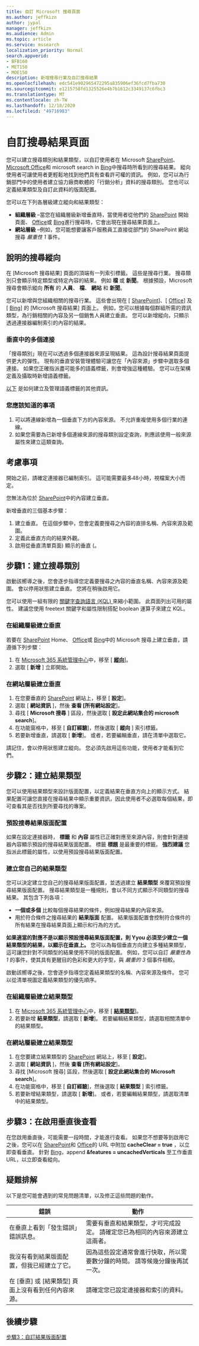 ```yaml
---
title: 自訂 Microsoft 搜尋頁面
ms.author: jeffkizn
author: jypal
manager: jeffkizn
ms.audience: Admin
ms.topic: article
ms.service: mssearch
localization_priority: Normal
search.appverid:
- BFB160
- MET150
- MOE150
description: 新增搜尋行業及自訂搜尋結果
ms.openlocfilehash: edc541e902965472295a835906ef36fcd7fba730
ms.sourcegitcommit: e1215758fd1325526e4b7b1612c3349137c6fbc3
ms.translationtype: MT
ms.contentlocale: zh-TW
ms.lasthandoff: 12/18/2020
ms.locfileid: "49716983"
---
```

# <a name="customize-the-search-results-page"></a>自訂搜尋結果頁面

您可以建立搜尋類別和結果類型，以自訂使用者在 Microsoft [SharePoint](https://sharepoint.com/)、 [Microsoft Office](https://office.com)和 microsoft search in [Bing](https://bing.com)中搜尋時所看到的搜尋結果。 縱向使用者可讓使用者更輕鬆地找到他們具有查看許可權的資訊。 例如，您可以為行銷部門中的使用者建立協力廠商軟體的「行銷分析」資料的搜尋類別。 您也可以定義結果類型及自訂此資料的版面配置。  

您可以在下列各層級建立縱向和結果類型：

- **組織層級** –當您在組織層級新增垂直時，當使用者從他們的 [SharePoint](https://sharepoint.com/) 開始頁面、 [Office](https://office.com)或 [Bing](https://bing.com)進行搜尋時，它會出現在搜尋結果頁面上。
- **網站層級** –例如，您可能想要讓客戶服務員工直接從部門的 SharePoint 網站搜尋 *嚴重性 1* 事件。

## <a name="search-verticals-explained"></a>說明的搜尋縱向

在 [Microsoft 搜尋結果] 頁面的頂端有一列索引標籤。 這些是搜尋行業。 搜尋類別只會顯示特定類型或特定內容的結果。 例如 **檔** 或 **新聞**。 根據預設，Microsoft 搜尋會顯示縱向 **所有** 的 **人員**、 **檔**、 **網站** 和 **新聞**。  

您可以新增與您組織相關的搜尋行業。 這些會出現在 [ [SharePoint](https://sharepoint.com/)]、[ [Office](https://Office.com)] 及 [ [Bing](https://bing.com)] 的 [Microsoft 搜尋結果] 頁面上。 例如，您可以根據每個群組所需的資訊類型，為行銷相關的內容及另一個銷售人員建立垂直。 您可以新增縱向，只顯示透過連接器編制索引的內容的結果。  

### <a name="multiple-connections-in-a-vertical"></a>垂直中的多個連接

「搜尋類別」現在可以透過多個連接器來源呈現結果。 這為設計搜尋結果頁面提供更大的彈性。 現有的垂直安裝管理體驗可讓您在「內容來源」步驟中選取多個連接。
如果您正確指派盡可能多的語義標籤，則會增強這種體驗。 您可以在架構定義及攝取時新增語義標籤。

[以下](#configure-connector-step-5-assign-property-labels) 是如何建立及管理語義標籤的其他資訊。

### <a name="things-you-should-know"></a>您應該知道的事項

1. 可以將連線新增為一個垂直下方的內容來源。 不允許重複使用多個行業的連線。
2. 如果您需要為已新增多個連線來源的搜尋類別設定查詢，則應該使用一般來源屬性來建立這類查詢。

## <a name="things-to-consider"></a>考慮事項

開始之前，請確定連接器已編制索引。 這可能需要最多48小時，視檔案大小而定。

您無法為位於 [SharePoint](https://sharepoint.com/)中的內容建立垂直。

新增垂直的三個基本步驟：

1. 建立垂直。 在這個步驟中，您會定義要搜尋之內容的直排名稱、內容來源及範圍。
2. 定義此垂直方向的結果外觀。  
3. 啟用從垂直清單頁面) 顯示的垂直 (。

## <a name="step-1-create-the-search-vertical"></a>步驟1：建立搜尋類別

啟動該嚮導之後，您會逐步指導您定義要搜尋之內容的垂直名稱、內容來源及範圍。 會以停用狀態建立垂直。 您將在稍後啟用它。

您可以使用一組有限的 [關鍵字查詢語言 (KQL) ](https://docs.microsoft.com/sharepoint/dev/general-development/keyword-query-language-kql-syntax-reference) 來縮小範圍。 此頁面列出可用的屬性。 建議您使用 freetext 關鍵字和屬性限制搭配 boolean 運算子來建立 KQL。

### <a name="create-a-vertical-at-the-organization-level"></a>在組織層級建立垂直

若要在 [SharePoint](https://sharepoint.com/) Home、 [Office](https://office.com)或 [Bing](https://bing.com)中的 Microsoft 搜尋上建立垂直，請遵循下列步驟：

1. 在 [Microsoft 365 系統管理中心](https://admin.microsoft.com)中，移至 [ [**縱向**](https://admin.microsoft.com/Adminportal/Home#/MicrosoftSearch/verticals)]。
2. 選取 [ **新增** ] 立即開始。  

### <a name="create-a-vertical-at-the-site-level"></a>在網站層級建立垂直

1. 在您要垂直的 [SharePoint](https://sharepoint.com/) 網站上，移至 [ **設定**]。
2. 選取 [ **網站資訊** ]，然後 **查看 [所有網站設定**]。
3. 尋找 [ **Microsoft 搜尋** ] 區段，然後選取 [ **設定此網站集合的 microsoft search**]。
4. 在功能窗格中，移至 [ **自訂經驗**]，然後選取 [ **縱向** ] 索引標籤。
5. 若要新增垂直，請選取 [ **新增**]。
  或者，若要編輯垂直，請在清單中選取它。

請記住，會以停用狀態建立縱向。 您必須先啟用這些功能，使用者才能看到它們。

## <a name="step-2-create-the-result-types"></a>步驟2：建立結果類型

您可以使用結果類型來設計版面配置，以定義結果在垂直方向上的顯示方式。 結果配置可讓您直接在搜尋結果中顯示重要資訊，因此使用者不必選取每個結果，即可查看其是否找到所要尋找的專案。

### <a name="default-search-result-layout"></a>預設搜尋結果版面配置

如果在設定連接器時， **標籤** 和 **內容** 屬性已正確對應至來源內容，則會針對連接器內容顯示預設的搜尋結果版面配置。 標籤 **標題** 是最重要的標籤。 **強烈建議** 您指派此標籤的屬性，以使用預設搜尋結果版面配置。

### <a name="create-your-own-result-type"></a>建立您自己的結果類型

您可以決定建立您自己的搜尋結果版面配置，並透過建立 **結果類型** 來覆寫預設搜尋結果版面配置。 搜尋結果類型是一種規則，會以不同方式顯示不同類型的搜尋結果。 其包含下列各項：

- **一個或多個** 比較每個搜尋結果的條件，例如搜尋結果的內容來源。  
- 用於符合條件之搜尋結果的 **結果版面** 配置。 結果版面配置會控制符合條件的所有結果在搜尋結果頁面上顯示和行為的方式。

**如果適當的對應不是以顯示預設搜尋結果版面配置，則 Yyou 必須至少建立一個結果類型的結果，以顯示在垂直上。** 您可以為每個垂直方向建立多種結果類型，這可讓您針對不同類型的結果使用不同的版面配置。 例如，您可以自訂 *嚴重性為 1* 的事件，使其具有更醒目的色彩和更大的字型，與 *嚴重的 3* 個事件相較。

啟動該嚮導之後，您會逐步指導您定義結果類型的名稱、內容來源及條件。 您可以從清單視圖定義結果類型的優先順序。
  
### <a name="create-a-result-type-at-the-organization-level"></a>在組織層級建立結果類型

1. 在 [Microsoft 365 系統管理中心](https://admin.microsoft.com)中，移至 [ [**結果類型**](https://admin.microsoft.com/Adminportal/Home#/MicrosoftSearch/resulttypes)]。
2. 若要新增 **結果類型**，請選取 [ **新增**]。 若要編輯結果類型，請選取相關清單中的結果類型。

### <a name="create-a-results-type-at-the-site-level"></a>在網站層級建立結果類型

1. 在您要建立結果類型的 [SharePoint](https://sharepoint.com/) 網站上，移至 [ **設定**]。
2. 選取 [ **網站資訊** ]，然後 **查看 [所有網站設定**]。
3. 尋找 [Microsoft 搜尋] 區段，然後選取 [ **設定此網站集合的 Microsoft search**]。
4. 在功能窗格中，移至 [ **自訂經驗**]，然後選取 [ **結果類型** ] 索引標籤。
5. 若要新增結果類型，請選取 [ **新增**]。  或者，若要編輯結果類型，請選取清單中的結果類型。

## <a name="step-3-view-the-vertical-after-its-enabled"></a>步驟3：在啟用垂直後查看

在您啟用垂直後，可能需要一段時間，才能進行查看。 如果您不想要等到啟用它之後，您可以在 [SharePoint](https://sharepoint.com/)和 [Office](https://office.com)的 URL 中附加 **cacheClear = true** ，以立即查看垂直。 針對 [Bing](https://bing.com)，append **&features = uncachedVerticals** 至工作垂直 URL，以立即查看縱向。 

## <a name="troubleshooting"></a>疑難排解

以下是您可能會遇到的常見問題清單，以及修正這些問題的動作。

|錯誤  |動作  |
|---------|---------|
| 在垂直上看到「發生錯誤」錯誤訊息。 | 需要有垂直和結果類型，才可完成設定。 請確定您已為相同的內容來源建立這兩者。 |
| 我沒有看到結果版面配置，但我已經建立了它。 | 因為這些設定通常會進行快取，所以需要數分鐘的時間。 請等候幾分鐘後再試一次。        |
| 在 [垂直] 或 [結果類型] 頁面上沒有看到任何內容來源。 | 請確定您已設定連接器和索引的資料。   |

## <a name="next-steps"></a>後續步驟

[步驟3：自訂結果版面配置](customize-results-layout.md)
